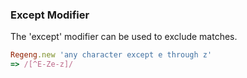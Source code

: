 ### Except Modifier

The 'except' modifier can be used to exclude matches. 

```ruby
Regeng.new 'any character except e through z'
=> /[^E-Ze-z]/
```